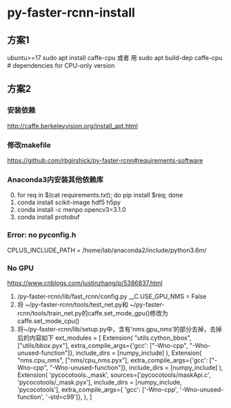 # py-faster-rcnn-install
## 方案1
ubuntu>=17 sudo apt install caffe-cpu
或者 用 sudo apt build-dep caffe-cpu        # dependencies for CPU-only version
## 方案2
### 安装依赖
http://caffe.berkeleyvision.org/install_apt.html
### 修改makefile
https://github.com/rbgirshick/py-faster-rcnn#requirements-software
### Anaconda3内安装其他依赖库
0. for req in $(cat requirements.txt); do pip install $req; done
1. conda install scikit-image hdf5 h5py
2. conda install -c menpo opencv3=3.1.0
3. conda install protobuf
### Error: no pyconfig.h
CPLUS_INCLUDE_PATH = /home/lab/anaconda2/include/python3.6m/
### No GPU
https://www.cnblogs.com/justinzhang/p/5386837.html
1. /py-faster-rcnn/lib/fast_rcnn/config.py
    __C.USE_GPU_NMS = False
2. 将 ~/py-faster-rcnn/tools/test_net.py和 ~/py-faster-rcnn/tools/train_net.py的caffe.set_mode_gpu()修改为caffe.set_mode_cpu()
3. 将~/py-faster-rcnn/lib/setup.py中，含有'nms.gpu_nms’的部分去掉，去掉后的内容如下
ext_modules = [
    Extension(
        "utils.cython_bbox",
        ["utils/bbox.pyx"],
        extra_compile_args={'gcc': ["-Wno-cpp", "-Wno-unused-function"]},
        include_dirs = [numpy_include]
    ),
    Extension(
        "nms.cpu_nms",
        ["nms/cpu_nms.pyx"],
        extra_compile_args={'gcc': ["-Wno-cpp", "-Wno-unused-function"]},
        include_dirs = [numpy_include]
    ),
    Extension(
        'pycocotools._mask',
        sources=['pycocotools/maskApi.c', 'pycocotools/_mask.pyx'],
        include_dirs = [numpy_include, 'pycocotools'],
        extra_compile_args={
            'gcc': ['-Wno-cpp', '-Wno-unused-function', '-std=c99']},
    ),
]
